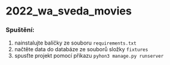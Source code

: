 # 2022_wa_sveda_movies

### Spuštění:
1) nainstalujte balíčky ze souboru `requirements.txt`
2) načtěte data do databáze ze souborů složky `fixtures`
3) spusťte projekt pomocí příkazu `pyhon3 manage.py runserver`